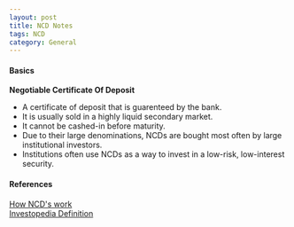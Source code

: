 ```yaml
---
layout: post
title: NCD Notes
tags: NCD
category: General
---
```


#### Basics ####

**Negotiable Certificate Of Deposit**

- A certificate of deposit that is guarenteed by the bank.  
- It is usually sold in a highly liquid secondary market.  
- It cannot be cashed-in before maturity.  
- Due to their large denominations, NCDs are bought most often by large institutional investors.  
- Institutions often use NCDs as a way to invest in a low-risk, low-interest security.  

#### References ####

[How NCD's work](http://budgeting.thenest.com/negotiable-certificates-deposit-work-32871.html)  
[Investopedia Definition](http://www.investopedia.com/terms/n/ncd.asp)  

